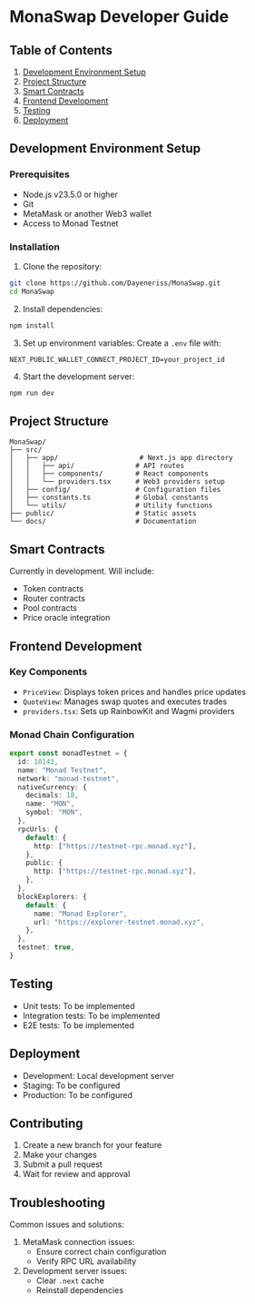# MonaSwap Developer Guide

## Table of Contents
1. [Development Environment Setup](#development-environment-setup)
2. [Project Structure](#project-structure)
3. [Smart Contracts](#smart-contracts)
4. [Frontend Development](#frontend-development)
5. [Testing](#testing)
6. [Deployment](#deployment)

## Development Environment Setup

### Prerequisites
- Node.js v23.5.0 or higher
- Git
- MetaMask or another Web3 wallet
- Access to Monad Testnet

### Installation
1. Clone the repository:
```bash
git clone https://github.com/Dayeneriss/MonaSwap.git
cd MonaSwap
```

2. Install dependencies:
```bash
npm install
```

3. Set up environment variables:
Create a `.env` file with:
```
NEXT_PUBLIC_WALLET_CONNECT_PROJECT_ID=your_project_id
```

4. Start the development server:
```bash
npm run dev
```

## Project Structure
```
MonaSwap/
├── src/
│   ├── app/                    # Next.js app directory
│   │   ├── api/               # API routes
│   │   ├── components/        # React components
│   │   └── providers.tsx      # Web3 providers setup
│   ├── config/                # Configuration files
│   ├── constants.ts           # Global constants
│   └── utils/                 # Utility functions
├── public/                    # Static assets
└── docs/                      # Documentation
```

## Smart Contracts
Currently in development. Will include:
- Token contracts
- Router contracts
- Pool contracts
- Price oracle integration

## Frontend Development

### Key Components
- `PriceView`: Displays token prices and handles price updates
- `QuoteView`: Manages swap quotes and executes trades
- `providers.tsx`: Sets up RainbowKit and Wagmi providers

### Monad Chain Configuration
```typescript
export const monadTestnet = {
  id: 10143,
  name: "Monad Testnet",
  network: "monad-testnet",
  nativeCurrency: {
    decimals: 18,
    name: "MON",
    symbol: "MON",
  },
  rpcUrls: {
    default: {
      http: ["https://testnet-rpc.monad.xyz"],
    },
    public: {
      http: ["https://testnet-rpc.monad.xyz"],
    },
  },
  blockExplorers: {
    default: {
      name: "Monad Explorer",
      url: "https://explorer-testnet.monad.xyz",
    },
  },
  testnet: true,
}
```

## Testing
- Unit tests: To be implemented
- Integration tests: To be implemented
- E2E tests: To be implemented

## Deployment
- Development: Local development server
- Staging: To be configured
- Production: To be configured

## Contributing
1. Create a new branch for your feature
2. Make your changes
3. Submit a pull request
4. Wait for review and approval

## Troubleshooting
Common issues and solutions:
1. MetaMask connection issues:
   - Ensure correct chain configuration
   - Verify RPC URL availability
2. Development server issues:
   - Clear `.next` cache
   - Reinstall dependencies
